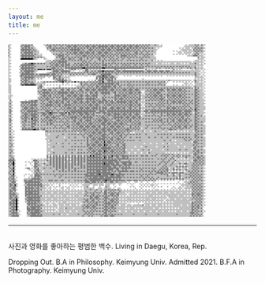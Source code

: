 ```yaml
---
layout: me
title: me
---
```



![img](/me/me.jpg)
<br>
- - -
<br>
사진과 영화를 좋아하는 평범한 백수.  
Living in Daegu, Korea, Rep.  


Dropping Out. B.A in Philosophy. Keimyung Univ.
Admitted 2021. B.F.A in Photography. Keimyung Univ.
